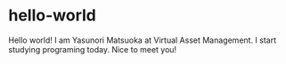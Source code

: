# hello-world

Hello world!
I am Yasunori Matsuoka at Virtual Asset Management.
I start studying programing today.
Nice to meet you!
